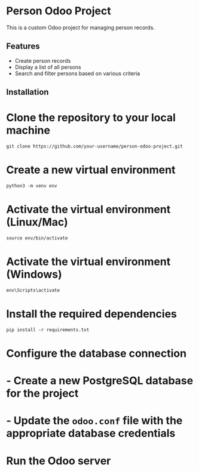 # Person Odoo Project

This is a custom Odoo project for managing person records.

## Features

- Create person records
- Display a list of all persons
- Search and filter persons based on various criteria


## Installation


# Clone the repository to your local machine
```
git clone https://github.com/your-username/person-odoo-project.git
```

# Create a new virtual environment
```
python3 -m venv env
```

# Activate the virtual environment (Linux/Mac)
```
source env/bin/activate
```

# Activate the virtual environment (Windows)
```
env\Scripts\activate
```

# Install the required dependencies
```
pip install -r requirements.txt
```

# Configure the database connection
# - Create a new PostgreSQL database for the project
# - Update the `odoo.conf` file with the appropriate database credentials

# Run the Odoo server

